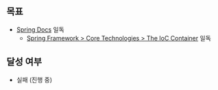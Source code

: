 ## 목표

- [Spring Docs](https://docs.spring.io/spring-framework/reference/) 일독
  - [Spring Framework > Core Technologies > The IoC Container](https://docs.spring.io/spring-framework/reference/core/beans.html) 일독

## 달성 여부
- 실패 (진행 중)

